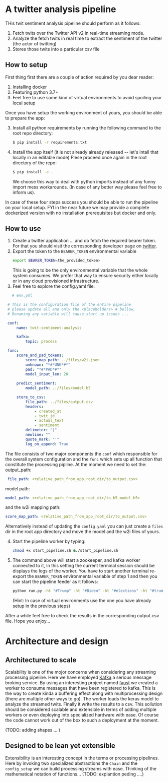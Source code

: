 A twitter analysis pipeline
============================

THis twit sentiment analysis pipeline should perform as it follows:


1. Fetch twits over the Twitter API v2 in real-time streaming mode.
2. Analyze the fetch twits in real time to extract the sentiment of the twitter (the actor of twitting)
3. Stores those twits into a particular csv file

How to setup
------------

First thing first there are a couple of action required by you dear reader:

1. Installing docker
2. Featuring python 3.7+
3. Feel free to use some kind of virtual environments to avoid spoiling your local setup 

Once you have setup the working environment of yours, you should be able to prepare the app:

3. Install all python requirements by running the following command to the root repo directory:

    ```bash
    $ pip install -r requirements.txt
    ```

4. Install the app itself (it is not already already released -- let's intall that locally in an editable mode)
   Plese proceed once again in the root directory of the repo:
   ```bash
   $ pip install -e .
   ```
   We choose this way to deal with python imports instead of any funny import mess workarounds.
   (In case of any better way please feel free to inform us).

In case of these four steps success you should be able to run the pipeline on your local setup.
FYI in the near future we may provide a complete dockerized version with no installation prerequisites 
but docker and only.

How to use
----------

1. Create a twitter application ... and do fetch the required bearer token. For that you should visit
   the corresponding developer page on [twitter](https://developer.twitter.com/en).
2. Export the token to the `BEARER_TOKEN` environmental variable
   ```bash
   export BEARER_TOKEN=the_provided_token>
   ```
   This is going to be the only environmental variable that the whole system consumes. We prefer that
   way to ensure security either locally or in any cloud provisioned infrastructure.
3. Feel free to explore the config.yaml file. 
  ```yaml
     # env.yml

   # This is the configuration file of the entire pipeline
   # please update all and only the <placeholders> # bellow, 
   # Renaming any variable will cause start up issues ... 

   conf:
       name: twit-sentiment-analysis

       kafka:
           topic: process

   func:
       score_and_pad_tokens:
           score_map_path: ../files/w2i.json
           unknown: "*#*UNK*#*"
           pad: "*#*PAD*#*"
           model_input_len: 20
       
       predict_sentiment:
           model_path: ../files/model.h5

       store_to_csv:
           file_path: ../files/output.csv
           headers:
               - created_at
               - twit_id
               - actual_text
               - sentiment
           delimeter: "|"
           newline: ""
           quote_mark: "'"
           log_on_append: True
  ```

   The file consists of two major components the `conf` which responsible for the overall 
   system configuration and the `func` which sets up all function that constitute the processing
   pipline. At the moment we need to set the:
   output_path:
   ```yaml
    file_path: <relative_path_from_app_root_dir/to_output.csv> 
   ```
   model path:
   ``` yaml
   model_path: <relative_path_from_app_root_dir/to_h5_model.h5>
   ```
   and the w2i mapping path:
   ```yaml
   score_map_path: <relative_path_from_app_root_dir/to_output.csv> 
   ```

Alternatively instead of updating the `config.yaml` you can just create a `files` dir in the root app directory 
and move the model and the w2i files of yours.

4. Start the pipeline worker by typing:
   ```bash 
   chmod +x start_pipeline.sh &./start_pipeline.sh
   ```
5. The command above will start a zookeeper, and kafka worker connected to it, In this setting 
   the current terminal session should be displays the logs of the worker.
   You have to start another terminal re-export the `BEARER_TOKEN` environmental variable of step 1
   and then you can start the pipeline feeder as it follows:
   ```bash
   python run.py -ht "#Trump" -ht "#Biden" -ht "#elections" -ht "#trump" -ht "#biden" --limit 10
   ```
   (Hint: In case of virtual environments use the one you have already setup in the previous steps)

  After a while feel free to check the results in the corresponding output.csv file.
  Hope you enjoy... 
   


Architecture and design
=======================

Architectured to scale
----------------------
Scalability is one of the mojor concerns when considering any streaming processing pipeline.
Here we have employed [Kafka]() a serious message broking service. By using an interesting project
named [faust]() we created a worker to consume messages that have been registered to kafka.
This is the way to create kinda a buffering effect along with multiprocessing design 
(there are multiple other ways to go).
The worker loads the keras model to analyze the streamed twits. Finally it write the results 
to a csv. This sollution should be considered scalable and extensible in terms of adding multiple
workers or even deploying into specialized hardware with ease. 
Of course the code cannot work out of the box to such a deployment at the moment.

(TODO: adding shapes  ... )

Designed to be lean yet extensible
---------------------------------
Extensibility is an interesting concept in the terms or processing pipelines. Here by invoking 
two specialized abstractions the `Chain` and the `config_setup` we can build processing streams with
ease. Thinking of the mathematical notation of functions... (TODO: explantion peding ....) 